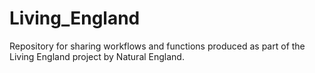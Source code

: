 # Living_England
Repository for sharing workflows and functions produced as part of the Living England project by Natural England. 
